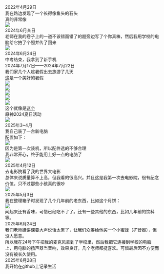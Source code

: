 2022年4月29日  
我在路边发现了一个长得像鱼头的石头  
真的非常像  
![](https://i0.hdslb.com/bfs/new_dyn/bc75d7dda65f376e5cbd9b1931c7822f3493145058740516.jpg@176w_176h_1c_1s.avif)  
2024年6月某日  
老师在我的卷子上的一道不该错而错了的题旁边写了个你真棒，然后我用学校的电脑给它拍了个照并传了回来  
![](https://i0.hdslb.com/bfs/new_dyn/82d50f8d91ff307faa8b16efeb0b07553493145058740516.png@176w_176h_1c_1s.avif)  
2024年6月24日  
中考结束，我拿到了新手机    
2024年7月17日——2024年7月22日  
我们家几个人趁暑假出去旅游了几天  
这是一个美好的暑假  
![](https://i0.hdslb.com/bfs/new_dyn/cecf3a4178538bc8dcc314908d3eb2613493145058740516.jpg@176w_176h_1c_1s.avif)  
![](https://i0.hdslb.com/bfs/new_dyn/43a130e6ed0eef09bf8bfab6f5e5825f3493145058740516.jpg@176w_176h_1c_1s.avif)  
![](https://i0.hdslb.com/bfs/new_dyn/1006cd22765ba88d6ef58d6cfd627eaa3493145058740516.jpg@176w_176h_1c_1s.avif)  
![](https://i0.hdslb.com/bfs/new_dyn/9e5af4f5c970d4c39e82b644986d6ec43493145058740516.jpg@176w_176h_1c_1s.avif)  
![](https://i0.hdslb.com/bfs/new_dyn/0385e51f1d3858ec663c39dc6b73725d3493145058740516.jpg@176w_176h_1c_1s.avif)  
这个就像是[这个](https://www.mcmod.cn/class/9499.html)  
原神2024夏日活动  
![](https://i0.hdslb.com/bfs/new_dyn/ddefa186c0368a0a9b211e8b5a904c303493145058740516.jpg@176w_176h_1c_1s.avif)  
2025年3~4月  
我自己装了一台新电脑  
配置如下：  
![](https://i0.hdslb.com/bfs/new_dyn/d0c3dea4db4251de37f4addd6ef417ef3493145058740516.png@270h_0-0-480-270a_1s.avif)  
因为是第一次装机，所以配件选的不够合理  
我非常开心，终于能用上好一点的电脑了  
![](https://i0.hdslb.com/bfs/new_dyn/6e40a26b8c150896e6951322c9671bf63493145058740516.jpg@176w_176h_1c_1s.avif)  
2025年4月12日  
去电影院看了我的世界大电影  
总体来说质量算不上高，但我看的很高兴。并且这是我第一次去电影院，很有纪念价值。只不过那些小孩真的很吵  
![](https://i0.hdslb.com/bfs/new_dyn/674d0ffa06a28ac3c3f68af8d595aa433493145058740516.jpg@176w_176h_1c_1s.avif)  
2025年5月3日  
我在整理箱子时发现了几个几年前的老东西，比如这个月饼：  
![](https://i0.hdslb.com/bfs/new_dyn/cf98a24bea8774ae42aa0d7e3b1430163493145058740516.jpg@176w_176h_1c_1s.avif)  
闻起来还有香味，可惜已经吃不了了。还有一些其他的东西，比如几年前的饮料等。  
2025年6月24日  
我们老师嫌讲课要大声说话太累了，让我们众筹给他买一个小蜜蜂（扩音器），但没人愿意。  
所以我在24号下午把我的麦克风拿到了学校里，然后我把它连接到学校的电脑上，用电脑的扬声器当音响，效果良好，几个老师都挺喜欢。可惜最后因不方便而没有被长久使用。  
2025年6月28日  
我开始在github上记录生活
